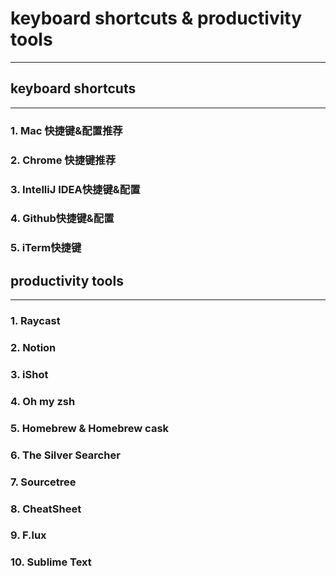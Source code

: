 # keyboard shortcuts & productivity tools
***
## keyboard shortcuts
***
### 1. Mac 快捷键&配置推荐

### 2. Chrome 快捷键推荐

### 3. IntelliJ IDEA快捷键&配置

### 4. Github快捷键&配置

### 5. iTerm快捷键

## productivity tools
***
### 1. Raycast

### 2. Notion

### 3. iShot

### 4. Oh my zsh

### 5. Homebrew & Homebrew cask

### 6. The Silver Searcher

### 7. Sourcetree

### 8. CheatSheet

### 9. F.lux

### 10. Sublime Text
